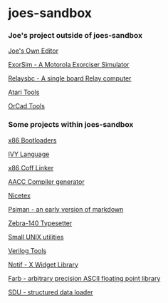 joes-sandbox
============

### Joe's project outside of joes-sandbox

[Joe's Own Editor](http://joe-editor.sourceforge.net)

[ExorSim - A Motorola Exorciser Simulator](http://exorsim.sourceforge.net)

[Relaysbc - A single board Relay computer](http://relaysbc.sourceforge.net)

[Atari Tools](https://github.com/jhallen/atari-tools)

[OrCad Tools](https://github.com/jhallen/orcad-tools)

### Some projects within joes-sandbox

[x86 Bootloaders](https://github.com/jhallen/joes-sandbox/tree/master/boot)

[IVY Language](https://github.com/jhallen/joes-sandbox/tree/master/lang/ivy)

[x86 Coff Linker](https://github.com/jhallen/joes-sandbox/tree/master/lang/alink)

[AACC Compiler generator](https://github.com/jhallen/joes-sandbox/tree/master/lang/aacc)

[Nicetex](https://github.com/jhallen/joes-sandbox/tree/master/doc/nicetex)

[Psiman - an early version of markdown](https://github.com/jhallen/joes-sandbox/tree/master/doc/psiman)

[Zebra-140 Typesetter](https://github.com/jhallen/joes-sandbox/tree/master/doc/zebra)

[Small UNIX utilities](https://github.com/jhallen/joes-sandbox/tree/master/utils)

[Verilog Tools](https://github.com/jhallen/joes-sandbox/tree/master/verilog-tools)

[Notif - X Widget Library](https://github.com/jhallen/joes-sandbox/tree/master/x)

[Farb - arbitrary precision ASCII floating point library](https://github.com/jhallen/joes-sandbox/tree/master/lib/farb)

[SDU - structured data loader](https://github.com/jhallen/joes-sandbox/tree/master/lib/sdu)
